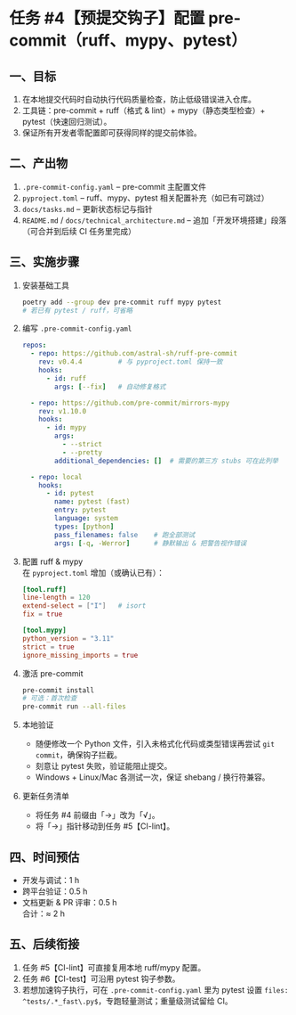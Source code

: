 # 任务 #4【预提交钩子】配置 pre-commit（ruff、mypy、pytest）

## 一、目标  
1. 在本地提交代码时自动执行代码质量检查，防止低级错误进入仓库。  
2. 工具链：pre-commit + ruff（格式 & lint）+ mypy（静态类型检查）+ pytest（快速回归测试）。  
3. 保证所有开发者零配置即可获得同样的提交前体验。

## 二、产出物  
1. `.pre-commit-config.yaml` – pre-commit 主配置文件  
2. `pyproject.toml` – ruff、mypy、pytest 相关配置补充（如已有可跳过）  
3. `docs/tasks.md` – 更新状态标记与指针  
4. `README.md` / `docs/technical_architecture.md` – 追加「开发环境搭建」段落（可合并到后续 CI 任务里完成）

## 三、实施步骤  
1. 安装基础工具  
   ```bash
   poetry add --group dev pre-commit ruff mypy pytest
   # 若已有 pytest / ruff，可省略
   ```

2. 编写 `.pre-commit-config.yaml`  
   ```yaml
   repos:
     - repo: https://github.com/astral-sh/ruff-pre-commit
       rev: v0.4.4         # 与 pyproject.toml 保持一致
       hooks:
         - id: ruff
           args: [--fix]   # 自动修复格式

     - repo: https://github.com/pre-commit/mirrors-mypy
       rev: v1.10.0
       hooks:
         - id: mypy
           args:
             - --strict
             - --pretty
           additional_dependencies: []  # 需要的第三方 stubs 可在此列举

     - repo: local
       hooks:
         - id: pytest
           name: pytest (fast)
           entry: pytest
           language: system
           types: [python]
           pass_filenames: false    # 跑全部测试
           args: [-q, -Werror]      # 静默输出 & 把警告视作错误
   ```

3. 配置 ruff & mypy  
   在 `pyproject.toml` 增加（或确认已有）：
   ```toml
   [tool.ruff]
   line-length = 120
   extend-select = ["I"]   # isort
   fix = true

   [tool.mypy]
   python_version = "3.11"
   strict = true
   ignore_missing_imports = true
   ```

4. 激活 pre-commit  
   ```bash
   pre-commit install
   # 可选：首次检查
   pre-commit run --all-files
   ```

5. 本地验证  
   - 随便修改一个 Python 文件，引入未格式化代码或类型错误再尝试 `git commit`，确保钩子拦截。  
   - 刻意让 pytest 失败，验证能阻止提交。  
   - Windows + Linux/Mac 各测试一次，保证 shebang / 换行符兼容。

6. 更新任务清单  
   - 将任务 #4 前缀由「→」改为「√」。  
   - 将「→」指针移动到任务 #5【CI-lint】。

## 四、时间预估  
- 开发与调试：1 h  
- 跨平台验证：0.5 h  
- 文档更新 & PR 评审：0.5 h  
合计：≈ 2 h

## 五、后续衔接  
1. 任务 #5【CI-lint】可直接复用本地 ruff/mypy 配置。  
2. 任务 #6【CI-test】可沿用 pytest 钩子参数。  
3. 若想加速钩子执行，可在 `.pre-commit-config.yaml` 里为 pytest 设置 `files: ^tests/.*_fast\.py$`，专跑轻量测试；重量级测试留给 CI。 